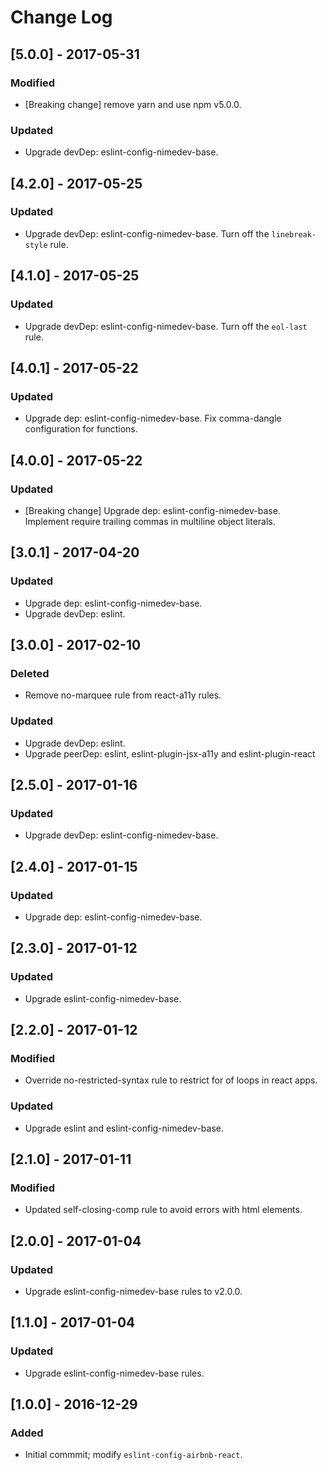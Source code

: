 # Change Log

## [5.0.0] - 2017-05-31

### Modified
- [Breaking change] remove yarn and use npm v5.0.0.

### Updated
- Upgrade devDep: eslint-config-nimedev-base.


## [4.2.0] - 2017-05-25

### Updated
- Upgrade devDep: eslint-config-nimedev-base. Turn off the `linebreak-style` rule.


## [4.1.0] - 2017-05-25

### Updated
- Upgrade devDep: eslint-config-nimedev-base. Turn off the `eol-last` rule.


## [4.0.1] - 2017-05-22

### Updated
- Upgrade dep: eslint-config-nimedev-base. Fix comma-dangle configuration for functions.


## [4.0.0] - 2017-05-22

### Updated
- [Breaking change] Upgrade dep: eslint-config-nimedev-base. Implement require trailing commas in multiline object literals.


## [3.0.1] - 2017-04-20

### Updated
- Upgrade dep: eslint-config-nimedev-base.
- Upgrade devDep: eslint.


## [3.0.0] - 2017-02-10

### Deleted
- Remove no-marquee rule from react-a11y rules.

### Updated
- Upgrade devDep: eslint.
- Upgrade peerDep: eslint, eslint-plugin-jsx-a11y and eslint-plugin-react


## [2.5.0] - 2017-01-16

### Updated
- Upgrade devDep: eslint-config-nimedev-base.


## [2.4.0] - 2017-01-15

### Updated
- Upgrade dep: eslint-config-nimedev-base.


## [2.3.0] - 2017-01-12

### Updated
- Upgrade eslint-config-nimedev-base.


## [2.2.0] - 2017-01-12

### Modified
- Override no-restricted-syntax rule to restrict for of loops in react apps.

### Updated
- Upgrade eslint and eslint-config-nimedev-base.


## [2.1.0] - 2017-01-11

### Modified
- Updated self-closing-comp rule to avoid errors with html elements.


## [2.0.0] - 2017-01-04

### Updated
- Upgrade eslint-config-nimedev-base rules to v2.0.0.


## [1.1.0] - 2017-01-04

### Updated
- Upgrade eslint-config-nimedev-base rules.


## [1.0.0] - 2016-12-29

### Added
 - Initial commmit; modify `eslint-config-airbnb-react`.
